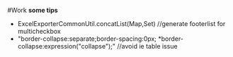 #Work
**some tips**

- ExcelExporterCommonUtil.concatList(Map,Set) //generate footerlist for multicheckbox
- "border-collapse:separate;border-spacing:0px; *border-collapse:expression(\"collapse\");" //avoid ie table issue
